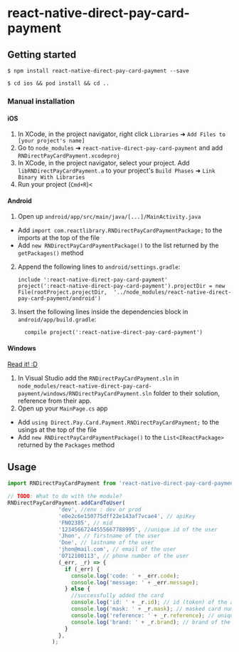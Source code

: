 
# react-native-direct-pay-card-payment

## Getting started

`$ npm install react-native-direct-pay-card-payment --save`

`$ cd ios && pod install && cd ..`


### Manual installation


#### iOS

1. In XCode, in the project navigator, right click `Libraries` ➜ `Add Files to [your project's name]`
2. Go to `node_modules` ➜ `react-native-direct-pay-card-payment` and add `RNDirectPayCardPayment.xcodeproj`
3. In XCode, in the project navigator, select your project. Add `libRNDirectPayCardPayment.a` to your project's `Build Phases` ➜ `Link Binary With Libraries`
4. Run your project (`Cmd+R`)<

#### Android

1. Open up `android/app/src/main/java/[...]/MainActivity.java`
  - Add `import com.reactlibrary.RNDirectPayCardPaymentPackage;` to the imports at the top of the file
  - Add `new RNDirectPayCardPaymentPackage()` to the list returned by the `getPackages()` method
2. Append the following lines to `android/settings.gradle`:
  	```
  	include ':react-native-direct-pay-card-payment'
  	project(':react-native-direct-pay-card-payment').projectDir = new File(rootProject.projectDir, 	'../node_modules/react-native-direct-pay-card-payment/android')
  	```
3. Insert the following lines inside the dependencies block in `android/app/build.gradle`:
  	```
      compile project(':react-native-direct-pay-card-payment')
  	```

#### Windows
[Read it! :D](https://github.com/ReactWindows/react-native)

1. In Visual Studio add the `RNDirectPayCardPayment.sln` in `node_modules/react-native-direct-pay-card-payment/windows/RNDirectPayCardPayment.sln` folder to their solution, reference from their app.
2. Open up your `MainPage.cs` app
  - Add `using Direct.Pay.Card.Payment.RNDirectPayCardPayment;` to the usings at the top of the file
  - Add `new RNDirectPayCardPaymentPackage()` to the `List<IReactPackage>` returned by the `Packages` method


## Usage
```javascript
import RNDirectPayCardPayment from 'react-native-direct-pay-card-payment';

// TODO: What to do with the module?
RNDirectPayCardPayment.addCardToUser(
                'dev', //env : dev or prod
                'e0e2c6e150775dff22e143af7vcae4', // apiKey
                'FN02385', // mid
                '12345667244555667788995', //unique id of the user
                'Jhon', // firstname of the user
                'Doe', // lastname of the user
                'jhon@mail.com', // email of the user
                '0712100113', // phone number of the user
                (_err, _r) => {
                  if (_err) {
                    console.log('code: ' + _err.code);
                    console.log('message: ' + _err.message);
                  } else {
                    //successfully added the card
                    console.log('id: ' + _r.id); // id (token) of the added card
                    console.log('mask: ' + _r.mask); // masked card number
                    console.log('reference: ' + _r.reference); // unique user id as the reference
                    console.log('brand: ' + _r.brand); // brand of the card (Visa / Mastercared)
                  }
                },
              );
```
  
